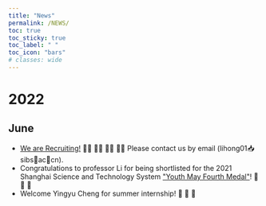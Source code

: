 ```yaml
---
title: "News"
permalink: /NEWS/
toc: true
toc_sticky: true
toc_label: " "
toc_icon: "bars"
# classes: wide
---
```

# 2022
## June
* [We are Recruiting!](https://mp.weixin.qq.com/s/TiMQ6OaOqS5glV4V9LSiFg) :running_woman: :running_woman: :running_man: :running_man:  Please contact us by email (lihong01:inbox_tray:sibs:small_blue_diamond:ac:small_blue_diamond:cn).
* Congratulations to professor Li for being shortlisted for the 2021 Shanghai Science and Technology System ["Youth May Fourth Medal"](https://mp.weixin.qq.com/s/WJEZk6PW9rJHTI1YDBCUcA)! :clap: :clap: :clap:
* Welcome Yingyu Cheng for summer internship! :hugs: :hugs: :hugs:
